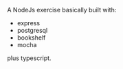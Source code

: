 A NodeJs exercise basically built with:

- express
- postgresql
- bookshelf
- mocha

plus typescript.